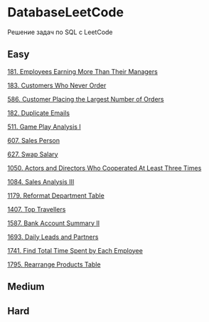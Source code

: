 # DatabaseLeetCode
Решение задач по SQL с LeetCode

## Easy
[181. Employees Earning More Than Their Managers](https://github.com/Afonina-Olga/DatabaseLeetCode/blob/main/Easy/181.%20Employees%20Earning%20More%20Than%20Their%20Managers.md)

[183. Customers Who Never Order](https://github.com/Afonina-Olga/DatabaseLeetCode/blob/main/Easy/183.%20Customers%20Who%20Never%20Order.md)

[586. Customer Placing the Largest Number of Orders](https://github.com/Afonina-Olga/DatabaseLeetCode/blob/main/Easy/586.%20Customer%20Placing%20the%20Largest%20Number%20of%20Orders.md)

[182. Duplicate Emails](https://github.com/Afonina-Olga/DatabaseLeetCode/blob/main/Easy/182.%20Duplicate%20Emails.md)

[511. Game Play Analysis I](https://github.com/Afonina-Olga/DatabaseLeetCode/blob/main/Easy/511.%20Game%20Play%20Analysis%20I.md)

[607. Sales Person](https://github.com/Afonina-Olga/DatabaseLeetCode/blob/main/Easy/607.%20Sales%20Person.md)

[627. Swap Salary]()

[1050. Actors and Directors Who Cooperated At Least Three Times]()

[1084. Sales Analysis III]()

[1179. Reformat Department Table]()

[1407. Top Travellers]()

[1587. Bank Account Summary II]()

[1693. Daily Leads and Partners]()

[1741. Find Total Time Spent by Each Employee]()

[1795. Rearrange Products Table]()



## Medium

## Hard
